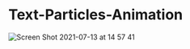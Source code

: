 # Text-Particles-Animation

![Screen Shot 2021-07-13 at 14 57 41](https://user-images.githubusercontent.com/84512960/125447750-322454f4-14aa-460b-9b2d-ad1067cd77aa.png)
